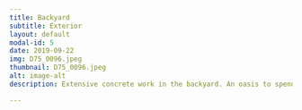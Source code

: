 ```yaml
---
title: Backyard
subtitle: Exterior
layout: default
modal-id: 5
date: 2019-09-22
img: D75_0096.jpeg
thumbnail: D75_0096.jpeg
alt: image-alt
description: Extensive concrete work in the backyard. An oasis to spend time with the family.

---
```

